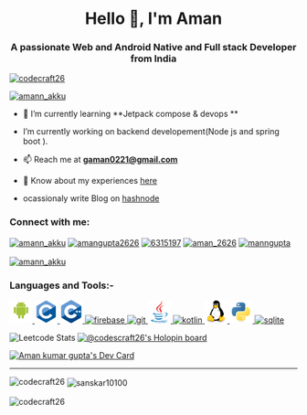 
<h1 align="center">Hello 👋, I'm Aman</h1>
<h3 align="center">A passionate  Web and Android Native and Full stack  Developer from India</h3>

<p align="left"> <a href="https://github.com/ryo-ma/github-profile-trophy"><img src="https://github-profile-trophy.vercel.app/?username=codecraft26&theme=dracula" alt="codecraft26" /></a> </p>

<p align="left"> <a href="https://twitter.com/codecraft26" target="blank"><img src="https://img.shields.io/twitter/follow/amann_akku?logo=twitter&style=for-the-badge" alt="amann_akku" /></a> </p>

- 🌱 I’m currently learning **Jetpack compose  & devops **

-  I’m currently working on backend developement(Node js and spring boot ).
- 📫 Reach me at **gaman0221@gmail.com**

- 📄 Know about my experiences [here](https://drive.google.com/file/d/1F-kI-9aP9qSmIT7jiMPxM9OHhJxt1wcz/view?usp=drivesdk)
- ocassionaly write Blog on [hashnode](https://hashnode.com/@codecraft26)
<h3 align="left">Connect with me:</h3>
<p align="left">
<a href="https://twitter.com/codecraft26" target="blank"><img align="center" src="https://raw.githubusercontent.com/rahuldkjain/github-profile-readme-generator/master/src/images/icons/Social/twitter.svg" alt="amann_akku" height="30" width="40" /></a>
<a href="https://linkedin.com/in/amangupta2626" target="blank"><img align="center" src="https://raw.githubusercontent.com/rahuldkjain/github-profile-readme-generator/master/src/images/icons/Social/linked-in-alt.svg" alt="amangupta2626" height="30" width="40" /></a>
<a href="https://stackoverflow.com/users/11832402/aman-gupta" target="blank"><img align="center" src="https://raw.githubusercontent.com/rahuldkjain/github-profile-readme-generator/master/src/images/icons/Social/stack-overflow.svg" alt="6315197" height="30" width="40" /></a>
<a href="https://www.codechef.com/users/aman_2626" target="blank"><img align="center" src="https://cdn.jsdelivr.net/npm/simple-icons@3.1.0/icons/codechef.svg" alt="aman_2626" height="30" width="40" /></a>
<a href="https://www.hackerrank.com/manngupta" target="blank"><img align="center" src="https://raw.githubusercontent.com/rahuldkjain/github-profile-readme-generator/master/src/images/icons/Social/hackerrank.svg" alt="manngupta" height="30" width="40" /></a>

<a href="https://leetcode.com/aman2626/" target="blank"><img align="center" src="https://raw.githubusercontent.com/rahuldkjain/github-profile-readme-generator/master/src/images/icons/Social/leet-code.svg" alt="amann_akku" height="30" width="40" /></a>
</p>

<h3 align="left">Languages and Tools:-</h3>
<p align="left"> <a href="https://developer.android.com" target="_blank"> <img src="https://raw.githubusercontent.com/devicons/devicon/master/icons/android/android-original-wordmark.svg" alt="android" width="40" height="40"/> </a> <a href="https://www.cprogramming.com/" target="_blank"> <img src="https://raw.githubusercontent.com/devicons/devicon/master/icons/c/c-original.svg" alt="c" width="40" height="40"/> </a> <a href="https://www.w3schools.com/cpp/" target="_blank"> <img src="https://raw.githubusercontent.com/devicons/devicon/master/icons/cplusplus/cplusplus-original.svg" alt="cplusplus" width="40" height="40"/> </a> <a href="https://firebase.google.com/" target="_blank"> <img src="https://www.vectorlogo.zone/logos/firebase/firebase-icon.svg" alt="firebase" width="40" height="40"/> </a> <a href="https://git-scm.com/" target="_blank"> <img src="https://www.vectorlogo.zone/logos/git-scm/git-scm-icon.svg" alt="git" width="40" height="40"/> </a> <a href="https://www.java.com" target="_blank"> <img src="https://raw.githubusercontent.com/devicons/devicon/master/icons/java/java-original.svg" alt="java" width="40" height="40"/> </a> <a href="https://kotlinlang.org" target="_blank"> <img src="https://www.vectorlogo.zone/logos/kotlinlang/kotlinlang-icon.svg" alt="kotlin" width="40" height="40"/> </a> <a href="https://www.linux.org/" target="_blank"> <img src="https://raw.githubusercontent.com/devicons/devicon/master/icons/linux/linux-original.svg" alt="linux" width="40" height="40"/> </a> <a href="https://www.python.org" target="_blank"> <img src="https://raw.githubusercontent.com/devicons/devicon/master/icons/python/python-original.svg" alt="python" width="40" height="40"/> </a> <a href="https://www.sqlite.org/" target="_blank"> <img src="https://www.vectorlogo.zone/logos/sqlite/sqlite-icon.svg" alt="sqlite" width="40" height="40"/> </a> </p>

![Leetcode Stats](https://leetcode.card.workers.dev/?username=aman2626)
[![@codescraft26's Holopin board](https://holopin.io/api/user/board?user=codescraft26)](https://holopin.io/@codescraft26)


<a href="https://app.daily.dev/codecraft26"><img src="https://api.daily.dev/devcards/875d277cc1ab42e8aa84a171feec22a3.png?r=z2b" width="400" alt="Aman kumar gupta's Dev Card"/></a>
___
<p><img align="left" src="https://github-readme-stats.vercel.app/api/top-langs?username=codecraft26&show_icons=true&theme=radical&locale=en&layout=compact" alt="codecraft26" /></p>

<p>&nbsp;<img align="center" src="https://github-readme-stats.vercel.app/api?username=codecraft26&show_icons=true&theme=dark&locale=en" alt="sanskar10100" /></p>

<p><img align="center" src="https://github-readme-streak-stats.herokuapp.com/?user=codecraft26&" alt="codecraft26" /></p>




